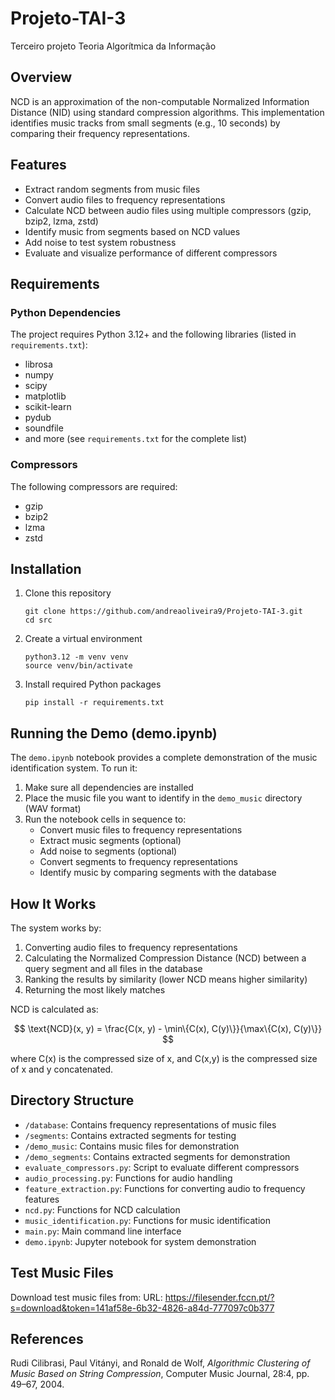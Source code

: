 # Projeto-TAI-3
Terceiro projeto Teoria Algorítmica da Informação

## Overview

NCD is an approximation of the non-computable Normalized Information Distance (NID) using standard compression algorithms. This implementation identifies music tracks from small segments (e.g., 10 seconds) by comparing their frequency representations.

## Features

- Extract random segments from music files
- Convert audio files to frequency representations
- Calculate NCD between audio files using multiple compressors (gzip, bzip2, lzma, zstd)
- Identify music from segments based on NCD values
- Add noise to test system robustness
- Evaluate and visualize performance of different compressors

## Requirements

### Python Dependencies

The project requires Python 3.12+ and the following libraries (listed in `requirements.txt`):
- librosa
- numpy
- scipy
- matplotlib
- scikit-learn
- pydub
- soundfile
- and more (see `requirements.txt` for the complete list)

### Compressors

The following compressors are required:
- gzip
- bzip2
- lzma
- zstd

## Installation

1. Clone this repository
   ```
   git clone https://github.com/andreaoliveira9/Projeto-TAI-3.git
   cd src
   ```

2. Create a virtual environment
   ```
   python3.12 -m venv venv
   source venv/bin/activate
   ```

3. Install required Python packages
   ```
   pip install -r requirements.txt
   ```

## Running the Demo (demo.ipynb)

The `demo.ipynb` notebook provides a complete demonstration of the music identification system. To run it:

1. Make sure all dependencies are installed
2. Place the music file you want to identify in the `demo_music` directory (WAV format)
3. Run the notebook cells in sequence to:
   - Convert music files to frequency representations
   - Extract music segments (optional)
   - Add noise to segments (optional)
   - Convert segments to frequency representations
   - Identify music by comparing segments with the database

## How It Works

The system works by:
1. Converting audio files to frequency representations
2. Calculating the Normalized Compression Distance (NCD) between a query segment and all files in the database
3. Ranking the results by similarity (lower NCD means higher similarity)
4. Returning the most likely matches

NCD is calculated as:

$$
\text{NCD}(x, y) = \frac{C(x, y) - \min\{C(x), C(y)\}}{\max\{C(x), C(y)\}}
$$

where C(x) is the compressed size of x, and C(x,y) is the compressed size of x and y concatenated.

## Directory Structure

- `/database`: Contains frequency representations of music files
- `/segments`: Contains extracted segments for testing
- `/demo_music`: Contains music files for demonstration
- `/demo_segments`: Contains extracted segments for demonstration
- `evaluate_compressors.py`: Script to evaluate different compressors
- `audio_processing.py`: Functions for audio handling
- `feature_extraction.py`: Functions for converting audio to frequency features
- `ncd.py`: Functions for NCD calculation
- `music_identification.py`: Functions for music identification
- `main.py`: Main command line interface
- `demo.ipynb`: Jupyter notebook for system demonstration

## Test Music Files

Download test music files from:
URL: https://filesender.fccn.pt/?s=download&token=141af58e-6b32-4826-a84d-777097c0b377

## References

Rudi Cilibrasi, Paul Vitányi, and Ronald de Wolf, *Algorithmic Clustering of Music Based on String Compression*, Computer Music Journal, 28:4, pp. 49–67, 2004.
